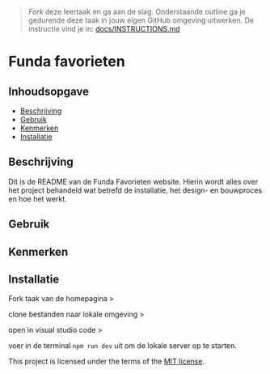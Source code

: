 > _Fork_ deze leertaak en ga aan de slag. Onderstaande outline ga je gedurende deze taak in jouw eigen GitHub omgeving uitwerken. De instructie vind je in: [docs/INSTRUCTIONS.md](docs/INSTRUCTIONS.md)

# Funda favorieten

## Inhoudsopgave

  * [Beschrijving](#beschrijving)
  * [Gebruik](#gebruik)
  * [Kenmerken](#kenmerken)
  * [Installatie](#installatie)

## Beschrijving
Dit is de README van de Funda Favorieten website. Hierin wordt alles over het project behandeld wat betrefd de installatie, het design- en bouwproces en hoe het werkt.

## Gebruik



## Kenmerken
<!-- Bij Kenmerken staat welke technieken zijn gebruikt en hoe. Wat is de HTML structuur? Wat zijn de belangrijkste dingen in CSS? Wat is er met Javascript gedaan en hoe? Misschien heb je een framwork of library gebruikt? -->

## Installatie

Fork taak van de homepagina > 

clone bestanden naar lokale omgeving > 

open in visual studio code > 

voer in de terminal ``npm run dev`` uit om de lokale server op te starten.

This project is licensed under the terms of the [MIT license](./LICENSE).
